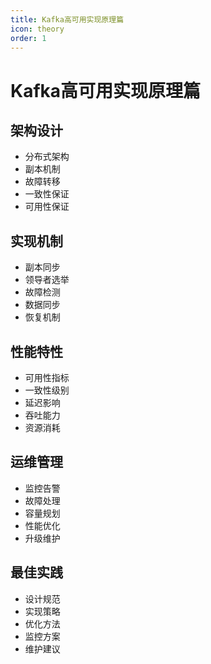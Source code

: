 ```yaml
---
title: Kafka高可用实现原理篇
icon: theory
order: 1
---
```


# Kafka高可用实现原理篇

## 架构设计
- 分布式架构
- 副本机制
- 故障转移
- 一致性保证
- 可用性保证

## 实现机制
- 副本同步
- 领导者选举
- 故障检测
- 数据同步
- 恢复机制

## 性能特性
- 可用性指标
- 一致性级别
- 延迟影响
- 吞吐能力
- 资源消耗

## 运维管理
- 监控告警
- 故障处理
- 容量规划
- 性能优化
- 升级维护

## 最佳实践
- 设计规范
- 实现策略
- 优化方法
- 监控方案
- 维护建议
